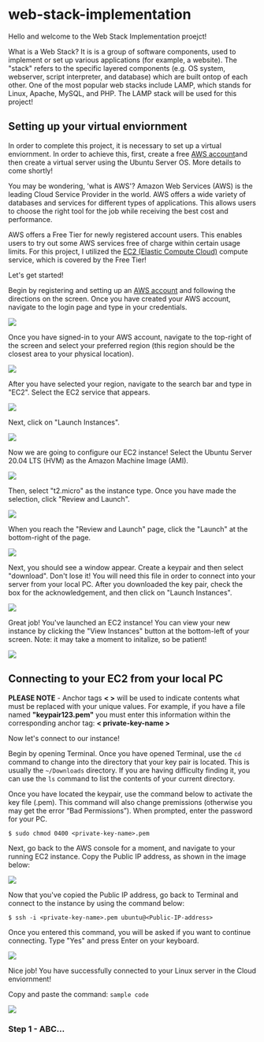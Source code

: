 # web-stack-implementation

Hello and welcome to the Web Stack Implementation proejct!

What is a Web Stack? It is is a group of software components, used to implement or set up various applications (for example, a website). The "stack" refers to the specific layered components (e.g. OS system, webserver, script interpreter, and database) which are built ontop of each other. One of the most popular web stacks include LAMP, which stands for Linux, Apache, MySQL, and PHP. The LAMP stack will be used for this project! 

## Setting up your virtual enviornment

In order to complete this project, it is necessary to set up a virtual enviornment. In order to achieve this, first, create a free [AWS account](https://aws.amazon.com/)and then create a virtual server using the Ubuntu Server OS. More details to come shortly!

You may be wondering, 'what is AWS'? Amazon Web Services (AWS) is the leading Cloud Service Provider in the world. AWS offers a wide variety of databases and services for different types of applications. This allows users to choose the right tool for the job while receiving the best cost and performance. 

AWS offers a Free Tier for newly registered account users. This enables users to try out some AWS services free of charge within certain usage limits. For this project, I utilized the [EC2 (Elastic Compute Cloud)](https://aws.amazon.com/ec2/features/) compute service, which is covered by the Free Tier!

Let's get started!

Begin by registering and setting up an [AWS account](https://portal.aws.amazon.com/billing/signup#/start) and following the directions on the screen. Once you have created your AWS account, navigate to the login page and type in your credentials.


![](./images/login.png)


Once you have signed-in to your AWS account, navigate to the top-right of the screen and select your preferred region (this region should be the closest area to your physical location).


![](./images/selectregion.png)


After you have selected your region, navigate to the search bar and type in "EC2". Select the EC2 service that appears.


![](./images/selectec2.png)


 Next, click on "Launch Instances".
 

 ![](./images/launchinstances.png)
 
 
  Now we are going to configure our EC2 instance! Select the Ubuntu Server 20.04 LTS (HVM) as the Amazon Machine Image (AMI).
  
  ![](./images/AMI.png)
  

Then, select "t2.micro" as the instance type. Once you have made the selection, click "Review and Launch".

![](./images/instancetype.png)

When you reach the "Review and Launch" page, click the "Launch" at the bottom-right of the page.

![](./images/launchec2.png)

Next, you should see a window appear. Create a keypair and then select "download". Don't lose it! You will need this file in order to connect into your server from your local PC. After you downloaded the key pair, check the box for the acknowledgement, and then click on "Launch Instances".

![](./images/keypair.png)


Great job! You've launched an EC2 instance! You can view your new instance by clicking the "View Instances" button at the bottom-left of your screen. Note: it may take a moment to initalize, so be patient!

![](./images/launchstatus.png)

## Connecting to your EC2 from your local PC

**PLEASE NOTE** - Anchor tags **< >** will be used to indicate contents what must be replaced with your unique values. For example, if you have a file named **"keypair123.pem"** you must enter this information within the corresponding anchor tag: **< private-key-name >**

Now let's connect to our instance! 

Begin by opening Terminal. Once you have opened Terminal, use the `cd` command to change into the directory that your key pair is located. This is usually the `~/Downloads` directory. If you are having difficulty finding it, you can use the `ls` command to list the contents of your current directory.

Once you have located the keypair, use the command below to activate the key file (.pem). This command will also change premissions (otherwise you may get the error “Bad Permissions”). When prompted, enter the password for your PC.

`$ sudo chmod 0400 <private-key-name>.pem`

Next, go back to the AWS console for a moment, and navigate to your running EC2 instance. Copy the Public IP address, as shown in the image below:

![](./images/copyaddress.png)

Now that you've copied the Public IP address, go back to Terminal and connect to the instance by using the command below:

`$ ssh -i <private-key-name>.pem ubuntu@<Public-IP-address>`

Once you entered this command, you will be asked if you want to continue connecting. Type "Yes" and press Enter on your keyboard.

![](./images/loggedin.png)


Nice job! You have successfully connected to your Linux server in the Cloud enviornment! 









Copy and paste the command: `sample code`

![](./images/IMAGENAME.png)

### **Step 1 - ABC...**